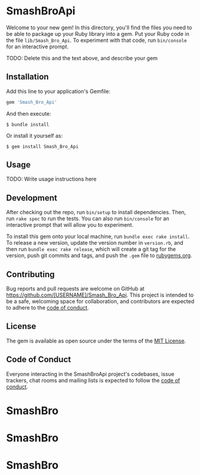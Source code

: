 # SmashBroApi

Welcome to your new gem! In this directory, you'll find the files you need to be able to package up your Ruby library into a gem. Put your Ruby code in the file `lib/Smash_Bro_Api`. To experiment with that code, run `bin/console` for an interactive prompt.

TODO: Delete this and the text above, and describe your gem

## Installation

Add this line to your application's Gemfile:

```ruby
gem 'Smash_Bro_Api'
```

And then execute:

    $ bundle install

Or install it yourself as:

    $ gem install Smash_Bro_Api

## Usage

TODO: Write usage instructions here

## Development

After checking out the repo, run `bin/setup` to install dependencies. Then, run `rake spec` to run the tests. You can also run `bin/console` for an interactive prompt that will allow you to experiment.

To install this gem onto your local machine, run `bundle exec rake install`. To release a new version, update the version number in `version.rb`, and then run `bundle exec rake release`, which will create a git tag for the version, push git commits and tags, and push the `.gem` file to [rubygems.org](https://rubygems.org).

## Contributing

Bug reports and pull requests are welcome on GitHub at https://github.com/[USERNAME]/Smash_Bro_Api. This project is intended to be a safe, welcoming space for collaboration, and contributors are expected to adhere to the [code of conduct](https://github.com/[USERNAME]/Smash_Bro_Api/blob/master/CODE_OF_CONDUCT.md).


## License

The gem is available as open source under the terms of the [MIT License](https://opensource.org/licenses/MIT).

## Code of Conduct

Everyone interacting in the SmashBroApi project's codebases, issue trackers, chat rooms and mailing lists is expected to follow the [code of conduct](https://github.com/[USERNAME]/Smash_Bro_Api/blob/master/CODE_OF_CONDUCT.md).
# SmashBro
# SmashBro
# SmashBro
